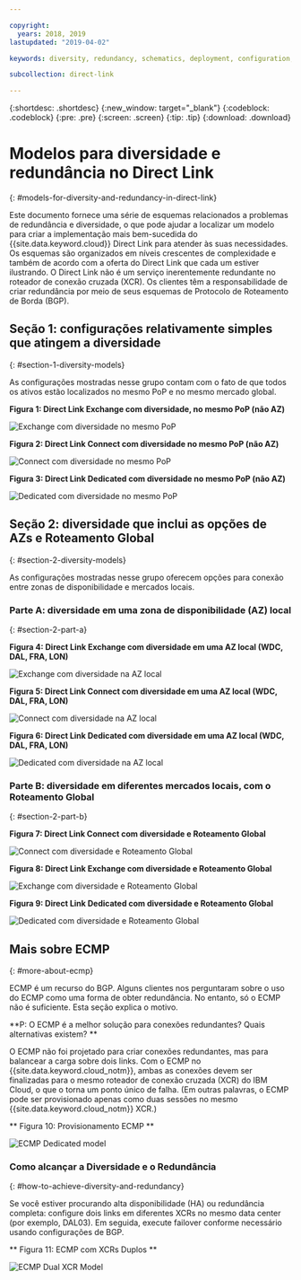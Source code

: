 ```yaml
---

copyright:
  years: 2018, 2019
lastupdated: "2019-04-02"

keywords: diversity, redundancy, schematics, deployment, configuration, global routing, ECMP, Dual XCRs, model

subcollection: direct-link

---
```


{:shortdesc: .shortdesc}
{:new_window: target="_blank"}
{:codeblock: .codeblock}
{:pre: .pre}
{:screen: .screen}
{:tip: .tip}
{:download: .download}

# Modelos para diversidade e redundância no Direct Link
{: #models-for-diversity-and-redundancy-in-direct-link}

Este documento fornece uma série de esquemas relacionados a problemas de redundância e diversidade, o que pode ajudar a
localizar um modelo para criar a implementação mais bem-sucedida do {{site.data.keyword.cloud}} Direct Link para atender às suas necessidades. Os esquemas são organizados em níveis crescentes de complexidade e também de acordo com a oferta do Direct Link que cada um estiver ilustrando. O
Direct Link não é um serviço inerentemente redundante no roteador de conexão cruzada (XCR). Os clientes têm a
responsabilidade de criar redundância por meio de seus esquemas de Protocolo de Roteamento de Borda (BGP). 

## Seção 1: configurações relativamente simples que atingem a diversidade
{: #section-1-diversity-models}

As configurações mostradas nesse grupo contam com o fato de que todos os ativos estão localizados no mesmo PoP e no mesmo mercado global.

**Figura 1: Direct Link Exchange com diversidade, no mesmo PoP (não AZ)**

![Exchange com diversidade no mesmo PoP](/images/exchange-diversity-same-pop.png)

**Figura 2: Direct Link Connect com diversidade no mesmo PoP (não AZ)**

![Connect com diversidade no mesmo PoP](/images/connect-diversity-same-pop.png)

**Figura 3: Direct Link Dedicated com diversidade no mesmo PoP (não AZ)**

![Dedicated com diversidade no mesmo PoP](/images/dedicated-diversity-same-pop.png)

## Seção 2: diversidade que inclui as opções de AZs e Roteamento Global
{: #section-2-diversity-models}

As configurações mostradas nesse grupo oferecem opções para conexão entre zonas de disponibilidade e mercados locais.

### Parte A: diversidade em uma zona de disponibilidade (AZ) local
{: #section-2-part-a}

**Figura 4: Direct Link Exchange com diversidade em uma AZ local (WDC, DAL, FRA, LON)**

![Exchange com diversidade na AZ local](/images/exchange-diversity-local-az.png)

**Figura 5: Direct Link Connect com diversidade em uma AZ local (WDC, DAL, FRA, LON)**

![Connect com diversidade na AZ local](/images/connect-diversity-local-az.png)

**Figura 6: Direct Link Dedicated com diversidade em uma AZ local (WDC, DAL, FRA, LON)**

![Dedicated com diversidade na AZ local](/images/dedicated-diversity-local-az.png)

### Parte B: diversidade em diferentes mercados locais, com o Roteamento Global
{: #section-2-part-b}

**Figura 7: Direct Link Connect com diversidade e Roteamento Global**

![Connect com diversidade e Roteamento Global](/images/connect-diversity-global.png)

**Figura 8: Direct Link Exchange com diversidade e Roteamento Global**

![Exchange com diversidade e Roteamento Global](/images/exchange-diversity-global.png)

**Figura 9: Direct Link Dedicated com diversidade e Roteamento Global**

![Dedicated com diversidade e Roteamento Global](/images/dedicated-diversity-global.png)

## Mais sobre ECMP
{: #more-about-ecmp}

ECMP é um recurso do BGP. Alguns clientes nos perguntaram sobre o uso do ECMP como uma forma de obter redundância. No entanto, só o ECMP não é suficiente. Esta seção explica o motivo.

**P: O ECMP é a melhor solução para conexões redundantes? Quais alternativas existem? **

O ECMP não foi projetado para criar conexões redundantes, mas para balancear a carga sobre dois links. Com o ECMP no {{site.data.keyword.cloud_notm}}, ambas as conexões devem ser finalizadas para o mesmo roteador de conexão cruzada (XCR) do IBM Cloud, o que o torna um ponto único de falha. (Em outras palavras, o ECMP pode ser provisionado apenas como duas sessões no mesmo {{site.data.keyword.cloud_notm}} XCR.)

** Figura 10: Provisionamento ECMP **

![ECMP Dedicated model](/images/ecmp-without-diversity.png)

### Como alcançar a Diversidade e o Redundância
{: #how-to-achieve-diversity-and-redundancy}

Se você estiver procurando alta disponibilidade (HA) ou redundância completa: configure dois links em diferentes XCRs no mesmo data center (por exemplo, DAL03). Em seguida, execute failover conforme necessário usando configurações de BGP.

** Figura 11: ECMP com XCRs Duplos **

![ECMP Dual XCR Model](/images/ecmp-with-diversity.png)
